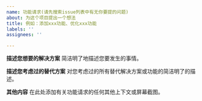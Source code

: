 ```yaml
---
name: 功能请求(请先搜索issue列表中有无你要提的问题)
about: 为这个项目提出一个想法
title: 例如：添加xxx功能、优化xxx功能
labels: ''
assignees: ''

---
```


**描述您想要的解决方案**
简洁明了地描述您要发生的事情。

**描述您考虑过的替代方案**
对您考虑过的所有替代解决方案或功能的简洁明了的描述。

**其他内容**
在此处添加有关功能请求的任何其他上下文或屏幕截图。
